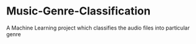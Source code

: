# Music-Genre-Classification
 A Machine Learning project which classifies the audio files into particular genre
